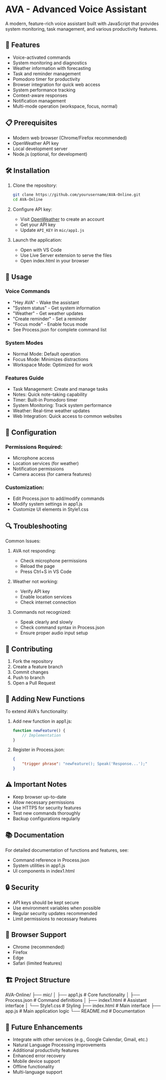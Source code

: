 # AVA - Advanced Voice Assistant

A modern, feature-rich voice assistant built with JavaScript that provides system monitoring, task management, and various productivity features.

## 🚀 Features

- Voice-activated commands
- System monitoring and diagnostics
- Weather information with forecasting
- Task and reminder management
- Pomodoro timer for productivity
- Browser integration for quick web access
- System performance tracking
- Context-aware responses
- Notification management
- Multi-mode operation (workspace, focus, normal)

## 📋 Prerequisites

- Modern web browser (Chrome/Firefox recommended)
- OpenWeather API key
- Local development server
- Node.js (optional, for development)

## 🛠️ Installation

1. Clone the repository:
   ```bash
   git clone https://github.com/yourusername/AVA-Online.git
   cd AVA-Online
   ```

2. Configure API key:
   - Visit [OpenWeather](https://openweathermap.org/appid) to create an account
   - Get your API key
   - Update `API_KEY` in `mic/app1.js`

3. Launch the application:
   - Open with VS Code
   - Use Live Server extension to serve the files
   - Open index.html in your browser

## 🎯 Usage

### Voice Commands
- "Hey AVA" - Wake the assistant
- "System status" - Get system information
- "Weather" - Get weather updates
- "Create reminder" - Set a reminder
- "Focus mode" - Enable focus mode
- See Process.json for complete command list

### System Modes
- Normal Mode: Default operation
- Focus Mode: Minimizes distractions
- Workspace Mode: Optimized for work

### Features Guide
- Task Management: Create and manage tasks
- Notes: Quick note-taking capability
- Timer: Built-in Pomodoro timer
- System Monitoring: Track system performance
- Weather: Real-time weather updates
- Web Integration: Quick access to common websites

## 🔧 Configuration

### Permissions Required:
- Microphone access
- Location services (for weather)
- Notification permissions
- Camera access (for camera features)

### Customization:
- Edit Process.json to add/modify commands
- Modify system settings in app1.js
- Customize UI elements in Style1.css

## 🔍 Troubleshooting

Common Issues:
1. AVA not responding:
   - Check microphone permissions
   - Reload the page
   - Press Ctrl+S in VS Code

2. Weather not working:
   - Verify API key
   - Enable location services
   - Check internet connection

3. Commands not recognized:
   - Speak clearly and slowly
   - Check command syntax in Process.json
   - Ensure proper audio input setup

## 🤝 Contributing

1. Fork the repository
2. Create a feature branch
3. Commit changes
4. Push to branch
5. Open a Pull Request

## 📝 Adding New Functions

To extend AVA's functionality:

1. Add new function in app1.js:
   ```javascript
   function newFeature() {
       // Implementation
   }
   ```

2. Register in Process.json:
   ```json
   {
       "trigger phrase": "newFeature(); Speak('Response...');"
   }
   ```

## ⚠️ Important Notes

- Keep browser up-to-date
- Allow necessary permissions
- Use HTTPS for security features
- Test new commands thoroughly
- Backup configurations regularly

## 📚 Documentation

For detailed documentation of functions and features, see:
- Command reference in Process.json
- System utilities in app1.js
- UI components in index1.html

## 🔒 Security

- API keys should be kept secure
- Use environment variables when possible
- Regular security updates recommended
- Limit permissions to necessary features

## 📱 Browser Support

- Chrome (recommended)
- Firefox
- Edge
- Safari (limited features)

## 🏗️ Project Structure

AVA-Online/
├── mic/
│   ├── app1.js        # Core functionality
│   ├── Process.json   # Command definitions
│   ├── index1.html    # Assistant interface
│   └── Style1.css     # Styling
├── index.html         # Main interface
├── app.js            # Main application logic
└── README.md         # Documentation

## 🎯 Future Enhancements

- Integrate with other services (e.g., Google Calendar, Gmail, etc.)
- Natural Language Processing improvements
- Additional productivity features
- Enhanced error recovery
- Mobile device support
- Offline functionality
- Multi-language support